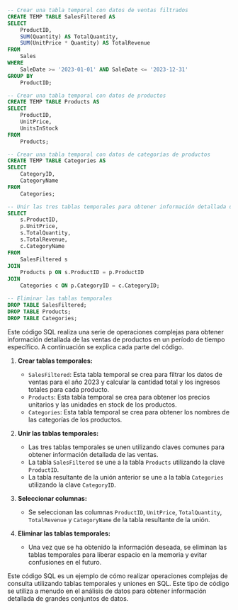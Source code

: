 ```sql
-- Crear una tabla temporal con datos de ventas filtrados
CREATE TEMP TABLE SalesFiltered AS
SELECT
    ProductID,
    SUM(Quantity) AS TotalQuantity,
    SUM(UnitPrice * Quantity) AS TotalRevenue
FROM
    Sales
WHERE
    SaleDate >= '2023-01-01' AND SaleDate <= '2023-12-31'
GROUP BY
    ProductID;

-- Crear una tabla temporal con datos de productos
CREATE TEMP TABLE Products AS
SELECT
    ProductID,
    UnitPrice,
    UnitsInStock
FROM
    Products;

-- Crear una tabla temporal con datos de categorías de productos
CREATE TEMP TABLE Categories AS
SELECT
    CategoryID,
    CategoryName
FROM
    Categories;

-- Unir las tres tablas temporales para obtener información detallada de las ventas
SELECT
    s.ProductID,
    p.UnitPrice,
    s.TotalQuantity,
    s.TotalRevenue,
    c.CategoryName
FROM
    SalesFiltered s
JOIN
    Products p ON s.ProductID = p.ProductID
JOIN
    Categories c ON p.CategoryID = c.CategoryID;

-- Eliminar las tablas temporales
DROP TABLE SalesFiltered;
DROP TABLE Products;
DROP TABLE Categories;
```

Este código SQL realiza una serie de operaciones complejas para obtener información detallada de las ventas de productos en un período de tiempo específico. A continuación se explica cada parte del código.

1. **Crear tablas temporales:**
    - `SalesFiltered`: Esta tabla temporal se crea para filtrar los datos de ventas para el año 2023 y calcular la cantidad total y los ingresos totales para cada producto.
    - `Products`: Esta tabla temporal se crea para obtener los precios unitarios y las unidades en stock de los productos.
    - `Categories`: Esta tabla temporal se crea para obtener los nombres de las categorías de los productos.

2. **Unir las tablas temporales:**
    - Las tres tablas temporales se unen utilizando claves comunes para obtener información detallada de las ventas.
    - La tabla `SalesFiltered` se une a la tabla `Products` utilizando la clave `ProductID`.
    - La tabla resultante de la unión anterior se une a la tabla `Categories` utilizando la clave `CategoryID`.

3. **Seleccionar columnas:**
    - Se seleccionan las columnas `ProductID`, `UnitPrice`, `TotalQuantity`, `TotalRevenue` y `CategoryName` de la tabla resultante de la unión.

4. **Eliminar las tablas temporales:**
    - Una vez que se ha obtenido la información deseada, se eliminan las tablas temporales para liberar espacio en la memoria y evitar confusiones en el futuro.

Este código SQL es un ejemplo de cómo realizar operaciones complejas de consulta utilizando tablas temporales y uniones en SQL. Este tipo de código se utiliza a menudo en el análisis de datos para obtener información detallada de grandes conjuntos de datos.